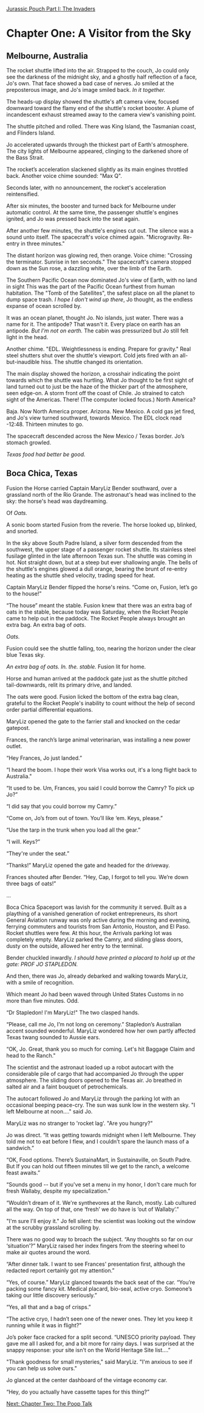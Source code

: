 [Jurassic Pouch Part I: The Invaders](README.md)

# Chapter One: A Visitor from the Sky

## Melbourne, Australia

The rocket shuttle lifted into the air. Strapped to the couch, Jo could only see the darkness of the midnight sky, and a ghostly half reflection of a face, Jo's own. That face showed a bad case of nerves. Jo smiled at the preposterous image, and Jo's image smiled back. _In it together._

The heads-up display showed the shuttle's aft camera view, focused downward toward the flamy end of the shuttle's rocket booster. A plume of incandescent exhaust streamed away to the camera view's vanishing point.

The shuttle pitched and rolled. There was King Island, the Tasmanian coast, and Flinders Island.

Jo accelerated upwards through the thickest part of Earth's atmosphere. The city lights of Melbourne appeared, clinging to the darkened shore of the Bass Strait. 

The rocket’s acceleration slackened slightly as its main engines throttled back. Another voice chime sounded: "Max Q". 

Seconds later, with no announcement, the rocket's acceleration reintensified.

After six minutes, the booster and turned back for Melbourne under automatic control. At the same time, the passenger shuttle's engines ignited, and Jo was pressed back into the seat again.

After another few minutes, the shuttle's engines cut out. The silence was a sound unto itself. The spacecraft's voice chimed again. "Microgravity. Re-entry in three minutes." 

The distant horizon was glowing red, then orange. Voice chime: "Crossing the terminator. Sunrise in ten seconds." The spacecraft's camera stopped down as the Sun rose, a dazzling white, over the limb of the Earth.

The Southern Pacific Ocean now dominated Jo's view of Earth, with no land in sight This was the part of the Pacific Ocean furthest from human habitation. The "Tomb of the Satellites", the safest place on all the planet to dump space trash. _I hope I don't wind up there_, Jo thought, as the endless expanse of ocean scrolled by.

It was an ocean planet, thought Jo. No islands, just water. There was a name for it. The antipode? That wasn't it. Every place on earth has an antipode. _But I'm not on earth._ The cabin was pressurized but Jo still felt light in the head.

Another chime. "EDL. Weightlessness is ending. Prepare for gravity." Real steel shutters shut over the shuttle's viewport. Cold jets fired with an all-but-inaudible hiss. The shuttle changed its orientation. 

The main display showed the horizon, a crosshair indicating the point towards which the shuttle was hurtling. What Jo thought to be first sight of land turned out to just be the haze of the thicker part of the atmosphere, seen edge-on. A storm front off the coast of Chile. Jo strained to catch sight of the Americas. There! (The computer locked focus.) North America?

Baja. Now North America proper. Arizona. New Mexico. A cold gas jet fired, and Jo's view turned southward, towards Mexico. The EDL clock read -12:48. Thirteen minutes to go.

The spacecraft descended across the New Mexico / Texas border. Jo’s stomach growled. 

_Texas food had better be good._

## Boca Chica, Texas

Fusion the Horse carried Captain MaryLiz Bender southward, over a grassland north of the Rio Grande. The astronaut's head was inclined to the sky: the horse's head was daydreaming. 

Of _Oats._

A sonic boom started Fusion from the reverie. The horse looked up, blinked, and snorted.

In the sky above South Padre Island, a silver form descended from the southwest, the upper stage of a passenger rocket shuttle. Its stainless steel fusilage glinted in the late afternoon Texas sun. The shuttle was coming in hot. Not straight down, but at a steep but ever shallowing angle. The bells of the shuttle's engines glowed a dull orange, bearing the brunt of re-entry heating as the shuttle shed velocity, trading speed for heat.

Captain MaryLiz Bender flipped the horse's reins. “Come on, Fusion, let’s go to the house!”

“The house” meant the stable. Fusion knew that there was an extra bag of oats in the stable, because today was Saturday, when the Rocket People came to help out in the paddock. The Rocket People always brought an extra bag. An extra bag of _oats_.

_Oats._

Fusion could see the shuttle falling, too, nearing the horizon under the clear blue Texas sky. 

_An extra bag of oats. In. the. stable._ Fusion lit for home.

Horse and human arrived at the paddock gate just as the shuttle pitched tail-downwards, relit its primary drive, and landed.

The oats were good. Fusion licked the bottom of the extra bag clean, grateful to the Rocket People's inability to count without the help of second order partial differential equations.

MaryLiz opened the gate to the farrier stall and knocked on the cedar gatepost. 
 
Frances, the ranch’s large animal veterinarian, was installing a new power outlet.

“Hey Frances, Jo just landed.”

“I heard the boom. I hope their work Visa works out, it's a long flight back to Australia."

“It used to be. Um, Frances, you said I could borrow the Camry? To pick up Jo?”

“I did say that you could borrow my Camry.”

“Come on, Jo’s from out of town. You’ll like ‘em. Keys, please.”

“Use the tarp in the trunk when you load all the gear.”

“I will. Keys?”

“They're under the seat.”

“Thanks!” MaryLiz opened the gate and headed for the driveway. 

Frances shouted after Bender. “Hey, Cap, I forgot to tell you. We’re down three bags of oats!”

...

Boca Chica Spaceport was lavish for the community it served. Built as a plaything of a vanished generation of rocket entrepreneurs, its short General Aviation runway was only active during the morning and evening, ferrying commuters and tourists from San Antonio, Houston, and El Paso. Rocket shuttles were few. At this hour, the Arrivals parking lot was completely empty. MaryLiz parked the Camry, and sliding glass doors, dusty on the outside, allowed her entry to the terminal.

Bender chuckled inwardly. _I should have printed a placard to hold up at the gate: PROF JO STAPLEDON._ 

And then, there was Jo, already debarked and walking towards MaryLiz, with a smile of recognition.

Which meant Jo had been waved through United States Customs in no more than five minutes. Odd.

“Dr Stapledon! I'm MaryLiz!" The two clasped hands.

“Please, call me Jo, I’m not long on ceremony.” Stapledon’s Australian accent sounded wonderful. MaryLiz wondered how her own partly affected Texas twang sounded to Aussie ears.

“OK, Jo. Great, thank you so much for coming. Let's hit Baggage Claim and head to the Ranch."

The scientist and the astronaut loaded up a robot autocart with the considerable pile of cargo that had accompanied Jo through the upper atmosphere. The sliding doors opened to the Texas air. Jo breathed in salted air and a faint bouquet of petrochemicals.

The autocart followed Jo and MaryLiz through the parking lot with an occasional beeping peace-cry. The sun was sunk low in the western sky. "I left Melbourne at noon...." said Jo.

MaryLiz was no stranger to 'rocket lag'. "Are you hungry?"

Jo was direct. “It was getting towards midnight when I left Melbourne. They told me not to eat before I flew, and I couldn’t spare the launch mass of a sandwich.”

“OK, Food options. There’s SustainaMart, in Sustainaville, on South Padre. But If you can hold out fifteen minutes till we get to the ranch, a welcome feast awaits.”

“Sounds good -- but if you've set a menu in my honor, I don't care much for fresh Wallaby, despite my specialization.”

“Wouldn’t dream of it. We're synthevores at the Ranch, mostly. Lab cultured all the way. On top of that, one ‘fresh’ we do have is ‘out of Wallaby’.”

"I'm sure I'll enjoy it." Jo fell silent: the scientist was looking out the window at the scrubby grassland scrolling by.

There was no good way to broach the subject. “Any thoughts so far on our ‘situation’?” MaryLiz raised her index fingers from the steering wheel to make air quotes around the word.

“After dinner talk. I want to see Frances' presentation first, although the redacted report certainly got my attention.”

“Yes, of course.” MaryLiz glanced towards the back seat of the car. “You’re packing some fancy kit. Medical placard, bio-seal, active cryo. Someone’s taking our little discovery seriously.”

“Yes, all that and a bag of crisps.”

“The active cryo, I hadn’t seen one of the newer ones. They let you keep it running while it was in flight?"

Jo’s poker face cracked for a split second. “UNESCO priority payload. They gave me all I asked for, and a bit more for rainy days. I was surprised at the snappy response: your site isn't on the World Heritage Site list....”

"Thank goodness for small mysteries," said MaryLiz. "I'm anxious to see if you can help us solve ours."

Jo glanced at the center dashboard of the vintage economy car.

“Hey, do you actually have cassette tapes for this thing?”

[Next: Chapter Two: The Poop Talk](ch02.md)
